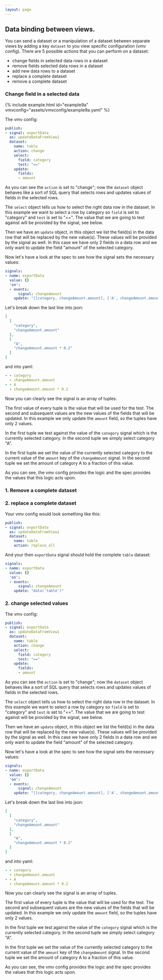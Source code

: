 ```yaml
---
layout: page
---
```


## Data binding between views.

You can send a dataset or a manipulation of a dataset between separate views by adding a key `dataset` to you view specific configuration (vmv config). There are 5 possible actions that you can perform on a dataset:

 - change fields in selected data rows in a dataset
 - remove fields selected data rows in a dataset
 - add new data rows to a dataset
 - replace a complete dataset
 - remove a complete dataset


### Change field in a selected data

{% include example.html id="example9a" vmvconfig="assets/vmvconfig/example9a.yaml" %}



The vmv config:

```yaml
publish:
- signal: exportData
  as: updateDataFromView1
  dataset:
    name: table
    action: change
    select:
      field: category
      test: "=="
    update:
      fields:
      - amount
```

As you can see the `action` is set to "change"; now the `dataset` object behaves like a sort of SQL query that selects rows and updates values of fields in the selected rows.

The `select` object tells us how to select the right data row in the dataset. In this example we want to select a row by category so `field` is set to "category" and `test` is set to "==". The value that we are going to test against will be provided by the signal, see below.

Then we have an `update` object, in this object we list the field(s) in the data row that will be replaced by the new value(s). These values will be provided by the signal as well. In this case we have only 2 fields in a data row and we only want to update the field "amount" of the selected category.

Now let's have a look at the spec to see how the signal sets the necessary values:

```yaml
signals:
- name: exportData
  value: {}
  'on':
  - events:
      signal: changeAmount
    update: "[[category, changeAmount.amount], ['A', changeAmount.amount * 0.2]]"
```

Let's break down the last line into json:

```json
[
  [
    "category",
    "changeAmount.amount"
  ],
  [
    "A",
    "changeAmount.amount * 0.2"
  ]
]
```
and into yaml:
```yaml
- - category
  - changeAmount.amount
- - A
  - changeAmount.amount * 0.2
```

Now you can clearly see the signal is an array of tuples.

The first value of every tuple is the value that will be used for the test. The second and subsequent values are the new values of the fields that will be updated. In this example we only update the `amount` field, so the tuples have only 2 values.

In the first tuple we test against the value of the `category` signal which is the currently selected category. In the second tuple we simply select category "A".

In the first tuple we set the value of the currently selected category to the current value of the `amount` key of the `changeAmount` signal. In the second tuple we set the amount of category A to a fraction of this value.

As you can see, the vmv config provides the logic and the spec provides the values that this logic acts upon.



### 1. Remove a complete dataset



### 2. replace a complete dataset


Your vmv config would look something like this:

```yaml
publish:
- signal: exportData
  as: updateDataFromView1
  dataset:
    name: table
    action: replace_all
```

And your then `exportData` signal should hold the complete `table` dataset:

```yaml
signals:
- name: exportData
  value: {}
  'on':
  - events:
      signal: changeAmount
    update: "data('table')"
```

### 2. change selected values

The vmv config:

```yaml
publish:
- signal: exportData
  as: updateDataFromView1
  dataset:
    name: table
    action: change
    select:
      field: category
      test: "=="
    update:
      fields:
      - amount
```

As you can see the `action` is set to "change"; now the `dataset` object behaves like a sort of SQL query that selects rows and updates values of fields in the selected rows.

The `select` object tells us how to select the right data row in the dataset. In this example we want to select a row by category so `field` is set to "category" and `test` is set to "==". The value that we are going to test against will be provided by the signal, see below.

Then we have an `update` object, in this object we list the field(s) in the data row that will be replaced by the new value(s). These values will be provided by the signal as well. In this case we have only 2 fields in a data row and we only want to update the field "amount" of the selected category.

Now let's have a look at the spec to see how the signal sets the necessary values:

```yaml
signals:
- name: exportData
  value: {}
  'on':
  - events:
      signal: changeAmount
    update: "[[category, changeAmount.amount], ['A', changeAmount.amount * 0.2]]"
```

Let's break down the last line into json:

```json
[
  [
    "category",
    "changeAmount.amount"
  ],
  [
    "A",
    "changeAmount.amount * 0.2"
  ]
]
```
and into yaml:
```yaml
- - category
  - changeAmount.amount
- - A
  - changeAmount.amount * 0.2
```

Now you can clearly see the signal is an array of tuples.

The first value of every tuple is the value that will be used for the test. The second and subsequent values are the new values of the fields that will be updated. In this example we only update the `amount` field, so the tuples have only 2 values.

In the first tuple we test against the value of the `category` signal which is the currently selected category. In the second tuple we simply select category "A".

In the first tuple we set the value of the currently selected category to the current value of the `amount` key of the `changeAmount` signal. In the second tuple we set the amount of category A to a fraction of this value.

As you can see, the vmv config provides the logic and the spec provides the values that this logic acts upon.
